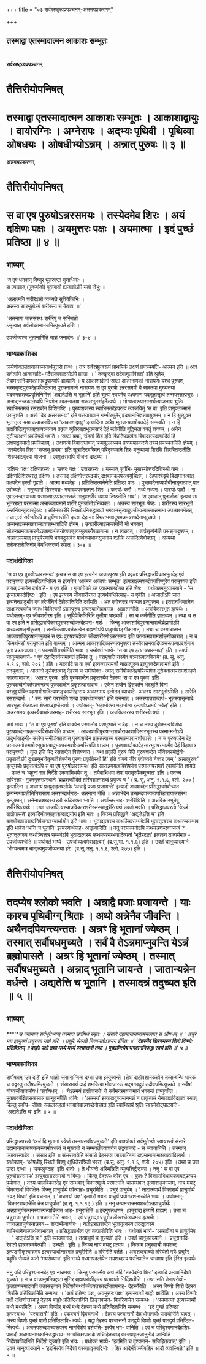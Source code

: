 +++
title = "०३ सर्वस्रष्टृत्वप्रपञ्चनम्-अन्नमयप्रकरणम्"

+++


## तस्माद्वा एतस्मादात्मन आकाशः सम्भूतः

# 

**सर्वस्रष्टृत्वप्रपञ्चनम्**

# **तैत्तिरीयोपनिषत्**

# **तस्माद्वा एतस्मादात्मन आकाशः सम्भूतः । आकाशाद्वायुः । वायोरग्निः । अग्नेरापः । अद्भ्यः पृथिवी । पृथिव्या ओषधयः । ओषधीभ्योऽन्नम् । अन्नात् पुरुषः ॥ ३ ॥**

**अन्नमयप्रकरणम्**

# **तैत्तिरीयोपनिषत्**

# **स वा एष पुरुषोऽन्नरसमयः । तस्येदमेव शिरः । अयं दक्षिणः पक्षः । अयमुत्तरः पक्षः । अयमात्मा । इदं पुच्छं प्रतिष्ठा ॥ ४ ॥**

## **भाष्यम्**

'य एष भगवान् विष्णुर् भूतस्रष्टा गुणाधिकः ।  
स एवान्नात् (पुनर्जातो) पूर्वजातो ह्यजातोऽपि यतो विभुः ॥

‘अन्नात्मनि शरीरेऽसौ व्यज्यते सुविवेकिभिः ।  
अन्नस्य सारभूतोऽयं शरीरस्य च केशवः ॥'

'अन्ननामा चान्नसंस्थः शरीरेषु च संस्थितो  
ऽत्तृत्वात् सर्वलोकानामन्नमित्युच्यते हरिः ।

उपजीव्यश्च भूतानामिति चान्नं जनार्दनः ॥' ३-४ ॥

### **भाष्यप्रकाशिका**

क्रमेणोक्तलक्षणप्रपञ्चनार्थमुत्तरो ग्रन्थः । तत्र सर्वस्रष्ट्रत्वरूपं प्राथमिकं लक्षणं प्रपञ्चयति- आत्मन इति ॥ अत्र सर्वत्रापि आकाशादि- पदैराकाशादयोऽपि ग्राह्याः । ' तत्सृष्ट्वा तदेवानुप्राविशत्' इति श्रुतेस् तेषामन्तर्नियामकभगवद्रूपाण्यपि ब्राह्माणि । य आकाशादीनां स्रष्टा आत्मनामको नारायणः यश्च पुरुषश् चरमसृष्टपुरुषदेहप्रविष्टत्वात् पुरुषनामको नारायणः स एष पुरुषो ऽन्नरसमयो वै सारतया मुख्यतया यदन्नमन्नशब्दप्रवृत्तिनिमित्तं 'अद्यतेऽत्ति च भूतानि' इति श्रुत्या स्वयमेव वक्ष्यमाणं यद्भूतात्तृत्वं तन्मयस्तत्प्रचुरः । अनाद्यनन्तकालेष्वपि नियमेन स्वतन्त्रतया सकलभूतसंहर्तेत्यर्थः । भोग्यत्वरूपासारार्थत्याजनाय श्रुतिः स्वाभिमतमन्नं रसशब्देन विशिनष्टि । पुरुषशब्दस्य स्वाभिमतदेहपरत्वं त्याजयितुं ‘स वा' इति प्रागुक्तात्मानं परामृशति । अतो 'देह अन्नरसमयः' इति परव्याख्यानं गम्भीरश्रुतेर् हृदयानभिज्ञताप्रयुक्तम् । न हि श्रुत्युक्तं भूतात्तृत्वं यया कयाचनविधया 'आकाशाद्वायुः' इत्यादिना अत्रैव भूतजन्यतयोक्तदेहे सम्भवति । न हि ब्रह्मविदित्युक्तब्रह्मप्रपञ्चनाय प्रवृत्ता श्रुतिरब्रह्मभूतमसारं देहं स्तौतीति बुद्धिमता वक्तुं शक्यम् । अनेन तृतीयलक्षणं प्रपञ्चितं भवति । स्रष्टा ब्रह्मा, संहर्ता शिव इति विप्रतिपन्नत्वेन विवादास्पदत्वादिदं हि लक्षणद्वयमादौ प्रपञ्चितम् । लक्षणत्वे विवादाभावात् क्रममुल्लञ्चच प्राणमयप्रकरणे तस्य प्रपञ्चनमिति ज्ञेयम् । 'तस्येदमेव शिरः’ 'सप्तसु प्रथमा' इति सूत्रादिदमस्मिन् परिदृश्यमाने शिरः मनुष्याणां शिरसि शिरस्तिष्ठतीति शिरःपदाऽवृत्त्या योजना । एवमुत्तरत्रापि योजना द्रष्टव्या ।

‘दक्षिणः पक्षः’ दक्षिणहस्तः । ‘उत्तरः पक्षः ' उत्तरहस्तः । यस्मात् पूर्वाभि- मुखस्योत्तरदिशिस्थो वामः । दक्षिणदिशिस्थस्तु दक्षिणः । तस्माद् दक्षिणोत्तरपदयोर् दक्षवामकरपरत्वमुचितम् । देहपार्श्वद्वये विद्यमानत्वात् पक्षपदेन हस्तौ गृह्यते । आत्मा मध्यदेहः । प्रतितिष्ठत्यनेनेति प्रतिष्ठा पादः । पुच्छपदेनाप्यर्वाचीनाङ्गत्वात् पाद एवोच्यते । मनुष्याणां शिरस्यन्न- मयाख्यपरमात्मनः शिरः । करयोः करौ । मध्ये मध्यम् । पादयोः पादौ । स एवाऽनन्दमयाख्यः परमात्माऽऽपादमस्तकं मानुषशरीरं व्याप्य तिष्ठतीति भाव’। ‘स एवान्नात् पुनर्जातः’ इत्यत्र सः भूतस्रष्टा परमात्मा अन्नाज्जायमाने शरीरे पुनर्जातोऽभिव्यक्तः । अन्नस्य सारभूतः श्रेष्ठः । शरीरस्य सारभूतो ऽन्तर्नियन्तृत्वाच्छ्रेष्ठः । तस्मिंच्छरीरे स्थितोऽनिरुद्धाख्यो भगवानत्तृत्वादुपजीव्यत्वाच्चान्ननामा उपलक्षणमेतत् । तचात्तृत्वं सर्वेभ्योऽपि प्राचुर्येणास्तीति कृत्वा देहान्तः स्थितभगवद्रूपमन्नमयशब्देनाप्युच्यते । अन्यथाऽन्नमयप्रपञ्चत्वासम्भवादिति ज्ञेयम् । उक्तरीत्याऽन्नान्तर्यांमी यो भगवान् सोऽप्यन्नमयप्रकरणेऽन्नशब्दार्थतयोक्तात्तृत्वव्युत्पत्त्यैवान्ननामा । न त्वन्नवत् । तर्ह्यत्तृत्वेनेति प्रसङ्गादुक्तम् । अन्नादन्नमयात् प्राचुर्यस्यापि भगवद्रूपत्वेन पार्थक्याभावसूचनाय श्लोके अन्नादित्येवोक्तम् । अन्यथा श्लोकश्लोकिनोर् वैयधिकरण्यं स्यात् ॥ ३-४ ॥

### **पदार्थदीपिका**

‘स वा एष पुरुषोऽन्नरसमयः’ इत्यत्र स वा एष इत्यनेन अन्नात्पुरुष इति प्रकृतः प्रसिद्धान्नविकारभूतदेह एवं परामृश्यत इत्यसदित्यभिप्रेत्य स इत्यनेन ‘आत्मन अकाशः सम्भूतः' इत्यत्राऽत्मशब्दोक्तविष्णुरेव परामृश्यत इति तावत् प्रमाणेन दर्शयति- य एष इति । गुणाधिको ऽत एवात्मशब्दोक्त इति शेषः । यथोक्तमनुव्याख्याने - 'स इत्यात्मपदोद्दिष्टः ' इति । एष इत्यस्य जीवशरीरगत इत्यर्थमभिप्रेत्याह- स एवेति ॥ अजातोऽपि जात इत्यनेनप्रादुर्भाव एव हरेर्जनिर्न देहोत्पत्तिरिति दर्शयति । अत एवोत्तरत्र व्यज्यत इत्युक्तम् । इतरानधिष्ठानेन साक्षात्स्वयमेव जातः किमित्यतो ऽन्नात्पुरुष इत्यस्याभिप्रायमाह- अन्नात्मनीति ॥
अन्नविकारभूत इत्यर्थः । यथोक्तम्- एष जीवशरीरग इति । सुविवेकिभिरिति तृतीया षष्ठ्यर्थे । सा च कर्मणीति ज्ञातव्यम् । तथा च स वा एष इति न प्रसिद्धान्नविकारपुरुषशब्दोक्तदेहपरा- मर्शः । किन्तु आकाशादिपुरुषान्तशब्दैर्ब्रह्मणोऽपि वाच्यत्वमङ्गीकृतम् । तत्तत्क्रियाप्रवर्तकत्वेन ब्रह्मणोऽपि प्रादुर्भावाङ्गीकारात् । तथा च यस्मादात्मन आकाशादिपुरुषान्तमुत्पन्नं स एषः पुरुषशब्दोक्त जीवशरीरगोऽन्नरसमय इति परमात्मपरामर्शाङ्गीकारात् । न च किमर्थमसौ परामृश्यत इति वाच्यम् । आत्मन आकाशादिकारणत्वमुक्त्वा तस्यैवान्नमयादिपञ्चरूपत्वप्रदर्शनाय पुनः प्रक्रान्तत्वान् न परामर्शवैयर्थ्यमिति भावः । यथोक्तं भाष्ये- ‘स वा एष इत्यन्यप्रारम्भात्' इति । उक्तं चानुव्याख्याने- “ एवं देहादिपर्यन्तमागतं हरिमेव तु । परामृशति तस्यैव पञ्चरूपत्ववित्तये' (ब्र. सू. अनु. १.१.६, श्लो. २०६ ) इति । यदवादि स वा एष' इत्यन्यपरामर्शो नान्नात्पुरुष इत्युक्तदेहपरामर्श इति । तदयुक्तम् । आत्मनो दूरोक्तत्वाद् देहस्य च समीपोक्त- त्वात् समीपोक्तदेहपरित्यागेन दूरोक्तात्मपरामर्शग्रहणे कारणाभावात्। ‘अन्नात् पुरुषः' इति पुरुषशब्देन प्रकृतस्यैव देहस्य 'स वा एष पुरुष' इति पुरुषशब्देनोक्तेरात्मनश्च पुरुषशब्देन प्रकृतत्वाभावाच । एकेन शब्देन द्विरुक्तेन भेदश्रुतिं विना वस्तुद्वयोक्तिग्रहणायोगादित्याशङ्कापरिहाराय अन्नरसमय इत्येतद् व्याचष्टे- अन्नस्य सारभूतोऽमिति । सारेति रसशब्दार्थः । ' रसः सारो वरश्चेति शब्दा एकार्थवाचकाः' इति वचनात् । अन्नस्यान्नशब्दार्थ- भूतस्यात्तृत्वादेः सारभूतः श्रेष्ठाऽत्ता श्रेष्ठाऽद्यश्चेत्यर्थः । यथोक्तम्- ‘महाभोक्ता महाभोग्य इत्यर्थोऽन्नमये भवेत्' इति । अन्नरसमय इत्यस्यैबार्थान्तरमाह- शरीरस्य सारभूत इति । अन्नविकारस्य शरीरस्येत्यर्थः ।

अयं भावः । ‘स वा एष पुरुष' इति वाक्येन परमात्मैव परामृश्यते न देहः । न च तस्य दूरोक्तत्वविरोधः पुरुषशब्देनाप्रकृतत्वविरोधश्चेति वाच्यम् । आकाशादिपुरुषान्तशब्दैराकाशादिसारभूतस्य परमात्मनोऽपि प्रादुर्भावाङ्गी- कारेण समीपोक्तत्वात् पुरुषशब्देन प्रकृतत्वाच्च परमात्मपरामर्शोपपत्तेः । न च पुरुषपदेन देह परमात्मनोरुभयोरप्युक्तत्वादुभयपरामर्शोऽयमस्त्विति वाच्यम् । पुरुषशब्दोक्तदेहसारभूतपरमात्मैव देहं विहायात्र परामृश्यते । कुत इति चेद् रसशब्देन विशेषणात् । यथा प्रकृतिं पुरुषं चेति पुरुषशब्देन जीवेश्वरयोर्द्वयोः प्रकृतत्वेऽपि दुःखानुभवितृत्वविशेषणेन पुरुषः प्रकृतिस्थो हि' इति वाक्ये जीव एवोच्यते नेश्वर एवम् ' अन्नात्पुरुषः' इत्युभयोः प्रकृतत्वेऽपि स वा एष पुरुषोन्नरसमयः' इति सारान्नमयत्वविशेषणेन परमात्मपरामर्श एवायमिति ज्ञायते । उक्तं च 'बहूनां सह निर्देशे एकयाभिधयैव तु । तयैवाभिधया तेषां परामृश्यैकमुच्यत' इति । एतच्च सविस्तर- मुक्तमुत्तरप्रस्थाने 'ब्रह्मशब्दोदिते तस्मिन्नात्मशब्दं प्रयुज्य च ' ( ब्र. सू. अनु. १.१.६, श्लो. २०० ) इत्यादिना । अन्नमयं प्रत्युदाहृतश्लोके 'अन्नाद्वै प्रजाः प्रजायन्ते' इत्यादी अन्नशब्देन प्रसिद्धान्नमेवोच्यत इत्यन्यथाप्रतीतिनिरासाय अन्नशब्दार्थमाह- अन्ननामा चेति ॥ अन्नाभेदेन तच्छब्दवाच्यत्वपरिहारायान्नसंस्थ इत्युक्तम्। अनेनान्नशब्दस्य हरौ रूढिरुक्ता भवति । अर्थान्तरमाह- शरीरेष्विति ॥ अन्नविकारभूतेषु शरीरेष्वित्यर्थः । तथा चान्नादित्यस्यान्नविकारशरीरसंस्थाद्धरेरित्यर्थ उक्तो भवति । प्रसिद्धान्नपरत्वे ‘येऽन्नं ब्रह्मोपासते' इत्यादिनोक्तब्रह्मशब्दाद्ययोग इति भावः । किञ्च प्रसिद्धाने 'अद्यतेऽत्ति च' इति वाक्योक्तान्नशब्दनिर्वचनलभ्यार्थायोग इति भावः । भूताद्यत्वस्य कथञ्चित्सम्भवेऽपि भूतात्तृत्वस्य कथमप्यसम्भव इति भावेन ‘अत्ति च भूतानि' इत्यस्यार्थमाह- अत्तृत्वादिति ॥ ननु परमात्मनोऽपि कथमन्नशब्दवाच्यत्वं ? भूतात्तृत्वस्य कथञ्चित्तत्र सम्भवेऽपि भूताद्यत्वस्य कथमप्यसम्भवादित्यतो 'भूतैरद्यत' इत्यस्य तात्पर्यमाह - उपजीव्यश्चेति ॥ यथोक्तं भाष्ये- 'उपजीव्यत्वमेवाद्यत्वम्' (ब्र.सू.भा. १.१.६) इति । उक्तं चानुव्याख्याने- 'भोग्यत्वमत्र चाद्यत्वमुपजीव्यतया हरेः' (ब्र.सू.अनु. १.१.६, श्लो. २७७) इति ।

# **तैत्तिरीयोपनिषत्**

# **तदप्येष श्लोको भवति । अन्नाद्वै प्रजाः प्रजायन्ते । याः काश्च पृथिवीग्ग् श्रिताः । अथो अन्नेनैव जीवन्ति । अथैनदपियन्त्यन्ततः । अन्नꣳ हि भूतानां ज्येष्ठम् । तस्मात् सर्वौषधमुच्यते । सर्वं वै तेऽन्नमाप्नुवन्ति येऽन्नं ब्रह्मोपासते । अन्नꣳ हि भूतानां ज्येष्ठम् । तस्मात् सर्वौषधमुच्यते । अन्नाद् भूतानि जायन्ते । जातान्यन्नेन वर्धन्ते । अद्यतेत्ति च भूतानि । तस्मादन्नं तदुच्यत इति ॥ ५ ॥**

## **भाष्यम्**

***‘**स ज्यायान् सर्वभूतेभ्यस् तस्मात् सर्वौषधं स्मृतः । संसारे दह्यमानानामाश्रयत्वात् स औषधम् ॥' ' प्रचुरं मय इत्युक्तं प्रचुराता यतो हरिः । प्रचुरैः सेव्यते नित्यमतोऽन्नमय ईरितः ॥' '**देहस्यैव शिरस्यस्य शिरो विष्णोः प्रतिष्ठितम् ॥ बाह्वोः पक्षौ तथा मध्ये मध्यं पश्चात्तनौ तथा । पुच्छमित्येष भगवाननिरुद्धः स्वयं हरिः ॥' ५ ॥***

### **भाष्यप्रकाशिका**

सर्वौषधम् ‘उष दाहे’ इति धातोः संसाराग्निना दग्धा उषा इत्युच्यन्ते ।तेषां दाहोपशामकत्वेन तत्सम्बन्धि धारकं च यद्वस्तु तदौषधमित्युच्यते । संसाराख्यं दाहं शमयित्वा मोक्षधारकं यद्भगवद्रूपं तदौषधमित्युच्यते । सर्वेषां योग्यजीवानामौषधं ‘सर्वौषधम्' । 'येऽन्नमयं ब्रह्मोपासते' ते सर्वमन्त्रमयनामानं भगवन्तं प्राप्नुवन्ति । मुक्तावपेक्षितसकलान्नं प्राप्नुवन्तीति ध्वनिः । ‘अन्नमय’ इत्यादावुच्यमानमन्नं न प्राकृतान्नं येनाब्रह्मविद्यात्वं स्यात्, किन्तु सर्वोप- जीव्यः सकलसंहर्ता भगवानेवान्नशब्देनोच्यत इति स्वाभिप्रायं श्रुतिः स्वयमेवोद्घाटयति- 'अद्यतेऽत्ति च' इति ॥ ५ ॥

### **पदार्थदीपिका**

प्रसिद्धान्नपरत्वे ‘अन्नं हि भूतानां ज्येष्ठं तस्मात्सर्वौषधमुच्यते' इति वाक्योक्तं सर्वभूतेभ्यो ज्यायस्त्वं संसारे दह्यमानानामाश्रयत्वरूपमौषधत्वं च मुख्यतो न सम्भवतीत्याशयेन तद्व्याचष्टे - स ज्यायानिति । तस्माज् ज्यायस्त्वादेव । संसार इति ॥
संसरत्यत्रेति संसारो देहस्तत्र जाठराग्निना दह्यमानानामाश्रयत्वादित्यर्थः । यथोक्तम्- 'ओषधीषु स्थितो विष्णुः क्षुधितैराश्रितो भवत्' (ब्र.सू. अनु. १.१.६, श्लो. २०४) इति ॥ तथा च उषा उष्टा दग्धाः । ‘उषप्लुषदाह' इति धातोः । ते धीयन्ते अस्मिन्निति व्युत्पत्तिर्द्रष्टव्या । ननु ' स वा एष पुरुषोन्नरसमयः' इत्युक्तान्नरसमयो न विष्णुः । किन्तु देहरूपः कोश एव । कुतः ? विकाराभिधायकमयट्प्रत्यय- प्रयोगात् । तस्य चान्नविकारदेह एव सम्भवाद् विकारशून्ये परमात्मनि चासम्भवाद् इत्याशङ्कायाम्, नात्र मयट् विकारार्थो विवक्षितः किन्तु प्राचुर्यार्थ एवेत्याह- प्रचुरमिति । प्रचुरं प्राचुर्यम् । ' तादात्म्यार्थे विकारार्थे प्राचुर्यार्थे मयट् त्रिधा' इति वचनात् । 'अन्नमयो यज्ञ' इत्यादौ मयटः प्राचुर्ये प्रयोगदर्शनाच्चेति भावः । यथोक्तम्- ‘विकारशब्दान्नेति चेन्न प्राचुर्यात्’ (ब्र.सू. १.१.१३ ) इति । ननु कथमत्रान्नमयशब्दोऽन्नप्राचुर्यार्थः । अन्नप्राचुर्यकथनस्याल्पत्वादित्यत आह- प्रचुरात्तेति ॥ इदमुपलक्षणम् ।प्रचुराद्य इत्यपि ग्राह्यम् । तथा च प्रचुरात्ता पूर्णात्ता । प्रधानात्तेति यावत् । एवं प्रचुराद्यः प्रचुरोपजीव्यश्चेत्यन्नमय इत्यर्थः । नात्रान्नप्राचुर्यस्यान्नमय-- शब्दार्थत्वायोगः । यतोऽत्रान्नशब्देन भूतात्तृत्वस्य तदद्यत्वस्य चाभिधानेनाल्पार्थत्वाभावात् । प्रसिद्धान्नार्थत्व एव तत्प्राप्तेरिति भावः । यथोक्तं भाष्ये- ‘अन्नादीनां च प्राचुर्यमेव । " अद्यतेऽत्ति च " इति व्याख्यानात् । तत्प्राचुर्यं च युज्यते' इति । उक्तं चानुव्याख्याने । 'प्रचुरानादि- रेवातो ह्यन्नमन्नमयेत्यपि । उच्यते ' इति । किञ्च नायं मयट् प्रत्ययः । किन्नाम प्रचुरवाची मयशब्द इत्यङ्गीकृत्यान्नमय इत्यस्यार्थान्तरमाह प्रचुरैरिति ॥ हरिरिति वर्तते । अन्नशब्दवाच्यो हरिर्यतो मयैः प्रचुरैर् बहुभिः सेव्यते अतो ‘मयसेव्यान्न' इति भाव्ये मध्यमपदलोपेन मयशब्दस्य परनिपातेन चान्नमय इति ईरित इत्यर्थः ।  
ननु यदि परिदृश्यमानदेह एव नान्नमयः । किन्तु परमात्मैव कथं तर्हि 'तस्येदमेव शिरः' इत्यादि प्रत्यक्षनिर्देशो युज्यते । न च वाच्यमुपनिषद्द्रष्टा मुनिर् ब्रह्मापरोक्षीकृत्य प्रत्यक्षतो निर्दिशतीति । तथा सति तेनापरोक्षी- कृतप्राणमयादावपि तत्प्रसङ्गान् निर्देशवैयर्थ्याच्चेत्यतस्तदभिप्रायमाह- देहस्यैवेति । अस्य विष्णोः शिरो देहस्य शिरसि प्रतिष्ठितमिति सम्बन्धः । 'अयं दक्षिणः पक्षः, अयमुत्तरः पक्षः' इत्यस्यार्थो बाह्वोः क्षाविति । अस्य विष्णोः पक्षी दक्षिणोत्तरबाहू देहस्य बाह्वोः प्रतिष्ठिताविति लिङ्गवचन- विपरिणामेन सम्बन्धः । ‘अयमात्मा' इत्यस्यार्थो मध्ये मध्यमिति । अस्य विष्णोर् मध्यं मध्ये देहस्य मध्ये प्रतिष्ठितमिति सम्बन्धः । 'इदं पुच्छं प्रतिष्ठा' इत्यस्यार्थः- 'पश्चात्तनौ' इति । एकवचनं द्विवचनार्थे । देहस्य पश्चात्तनौ देहाधोभागयोः पादयोरिति यावत् । अस्य विष्णोः पुच्छं पादौ प्रतिष्ठितावि- त्यर्थः । यद्वा देहस्य पश्चात्तनौ पादद्वये विष्णोः पुच्छं पादद्वयं प्रतिष्ठित-मित्यर्थः । अन्नमयशब्दवाच्यरूपस्य नामविशेषं दर्शयति- इत्येष भग- वानिति । एवं च परिदृश्यमानदेहशिरः पक्षादौ अन्नमयनामकानिरुद्धारव्य- भगवच्छिरपक्षादेः सन्निहितत्वाद् वस्त्रप्रावृतजानुनीदं जान्विति निर्देशवदिदमिति निर्देशो युज्यते इति भावः । यथोक्तं भाष्ये- 'इदमिति च दृश्यमान- सन्निहितत्वात्' इति । उक्तं चानुव्याख्याने - 'इदमित्येव निर्देशो वस्त्रप्रावृतवद्विभोः । शिर आदेर्भवेज्जीवशिर आदौ व्यवस्थितेः' इति ॥ ५ ॥  
  

# 

